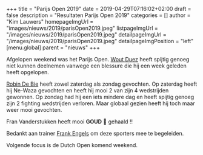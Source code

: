 +++
title = "Parijs Open 2019"
date = 2019-04-29T07:16:02+02:00
draft = false
description = "Resultaten Parijs Open 2019"
categories = []
author = "Kim Lauwers"
homepageImgUrl = "images/nieuws/2019/parisOpen2019.jpeg"
listpageImgUrl = "/images/nieuws/2019/parisOpen2019.jpeg"
detailpageImgUrl = "/images/nieuws/2019/parisOpen2019.jpeg"
detailpageImgPosition = "left"
[menu.global]
    parent = "nieuws"
+++

Afgelopen weekend was het Parijs Open. 
[Wout Duez](https://www.invictokeerbergen.be/trainers/#Wout_Duez) heeft spijtig genoeg niet kunnen deelnemen vanwege een blessure die hij een week geleden heeft opgelopen.

[Robin De Bie](https://www.invictokeerbergen.be/trainers/#Robin_De%20Bie) heeft zowel zaterdag als zondag gevochten. Op zaterdag heeft hij Ne-Waza gevochten en heeft hij mooi 2 van zijn 4 wedstrijden gewonnen.
Op zondag had hij een iets mindere dag en heeft spijtig genoeg zijn 2 fighting wedstrijden verloren. Maar globaal gezien heeft hij toch maar weer mooi gevochten.
 
Fran Vanderstukken heeft mooi **GOUD** 🥇 gehaald !!

Bedankt aan trainer [Frank Engels](https://www.invictokeerbergen.be/trainers/#Frank_Engels) om deze sporters mee te begeleiden.


Volgende focus is de Dutch Open komend weekend.




